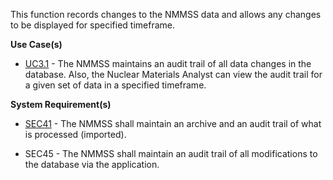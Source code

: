 This function records changes to the NMMSS data and allows any changes to be displayed for specified timeframe.

**Use Case(s)**

-  <a href="https://dev.azure.com/Link-Technologies/NMMSS%20Requirements/_workitems/edit/279/" target="_blank">UC3.1</a> - The NMMSS maintains an audit trail of all data changes in the database. Also, the Nuclear Materials Analyst can view the audit trail for a given set of data in a specified timeframe.

**System Requirement(s)**

-  <a href="https://dev.azure.com/Link-Technologies/NMMSS%20Requirements/_workitems/edit/280/" target="_blank">SEC41</a> - The NMMSS shall maintain an archive and an audit trail of what is processed (imported).

- SEC45 - The NMMSS shall maintain an audit trail of all modifications to the database via the application.